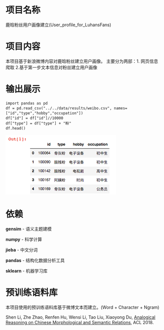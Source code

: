 # 项目名称
鹿晗粉丝用户画像建立(User_profile_for_LuhansFans)

# 项目内容
本项目基于新浪微博内容对鹿晗粉丝建立用户画像。
主要分为两部：1. 网页信息爬取 2.基于第一步文本信息对粉丝建立用户画像

# 输出展示
```python3
import pandas as pd
df = pd.read_csv("../../data/results/weibo.csv", names=["id","type","hobby","occupation"])
df["id"] = df["id"]//10000
df["type"] = df["type"] + "粉"
df.head()
```
![demo](./docs/images/demo1.png)


# 依赖
**gensim** - 语义主题建模

**numpy** - 科学计算

**jieba** - 中文分词

**pandas** - 结构化数据分析工具

**sklearn** - 机器学习库

# 预训练语料库
本项目使用的预训练语料库基于微博文本而建立。(Word + Character + Ngram)

Shen Li, Zhe Zhao, Renfen Hu, Wensi Li, Tao Liu, Xiaoyong Du, [Analogical Reasoning on Chinese Morphological and Semantic Relations](http://aclweb.org/anthology/P18-2023), ACL 2018.
